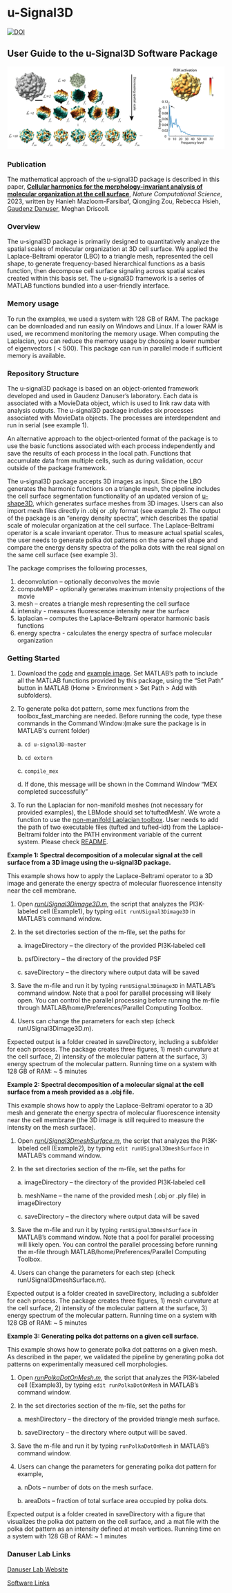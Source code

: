 # u-Signal3D
[![DOI](https://zenodo.org/badge/DOI/10.5281/zenodo.8222824.svg)](https://doi.org/10.5281/zenodo.8222824)

## User Guide to the u-Signal3D Software Package

![Alt Text](doc/FigUserGuide.png?raw=true)

### Publication

The mathematical approach of the u-signal3D package is described in this paper, [**Cellular harmonics for the morphology-invariant analysis of molecular organization at the cell surface**](https://doi.org/10.1038/s43588-023-00512-4), *Nature Computational Science*, 2023, written by Hanieh Mazloom-Farsibaf, Qiongjing Zou, Rebecca Hsieh, [Gaudenz Danuser](https://www.danuserlab-utsw.org/), Meghan Driscoll.


### Overview

The u-signal3D package is primarily designed to quantitatively analyze the spatial scales of molecular organization at 3D cell surface. We applied the Laplace-Beltrami operator (LBO) to a triangle mesh, represented the cell shape, to generate frequency-based hierarchical functions as a basis function, then decompose cell surface signaling across spatial scales created within this basis set. The u-signal3D framework is a series of MATLAB functions bundled into a user-friendly interface.

### Memory usage

To run the examples, we used a system with 128 GB of RAM. The package can be downloaded and run easily on Windows and Linux. If a lower RAM is used, we recommend monitoring the memory usage. When computing the Laplacian, you can reduce the memory usage by choosing a lower number of eigenvectors ( < 500). This package can run in parallel mode if sufficient memory is available.

### Repository Structure

The u-signal3D package is based on an object-oriented framework developed and used in Gaudenz Danuser’s laboratory. Each data is associated with a MovieData object, which is used to link raw data with analysis outputs. The u-signal3D package includes six processes associated with MovieData objects. The processes are interdependent and run in serial (see example 1).

An alternative approach to the object-oriented format of the package is to use the basic functions associated with each process independently and save the results of each process in the local path. Functions that accumulate data from multiple cells, such as during validation, occur outside of the package framework.

The u-signal3D package accepts 3D images as input. Since the LBO generates the harmonic functions on a triangle mesh, the pipeline includes the cell surface segmentation functionality of an updated version of [u-shape3D](https://github.com/DanuserLab/u-shape3D), which generates surface meshes from 3D images. Users can also import mesh files directly in .obj or .ply format (see example 2). The output of the package is an “energy density spectra”, which describes the spatial scale of molecular organization at the cell surface. The Laplace-Beltrami operator is a scale invariant operator. Thus to measure actual spatial scales, the user needs to generate polka dot patterns on the same cell shape and compare the energy density spectra of the polka dots with the real signal on the same cell surface (see example 3). 

The package comprises the following processes,
1.	deconvolution – optionally deconvolves the movie 
2.	computeMIP -  optionally generates maximum intensity projections of the movie 
3.	mesh – creates a triangle mesh representing the cell surface 
4.	intensity - measures fluorescence intensity near the surface
5.	laplacian – computes the Laplace-Beltrami operator harmonic basis functions
6.	energy spectra - calculates the energy spectra of surface molecular organization


### Getting Started

1. 	Download the [code](https://github.com/DanuserLab/u-signal3D/tree/master) and [example image](https://cloud.biohpc.swmed.edu/index.php/s/MfgQ23KWYED66iR/download). Set MATLAB’s path to include all the MATLAB functions provided by this package, using the “Set Path” button in MATLAB (Home > Environment > Set Path > Add with subfolders).

2. 	To generate polka dot pattern, some mex functions from the toolbox_fast_marching are needed. Before running the code, type these commands in the Command Window:(make sure the package is in MATLAB's current folder)

    a.	`cd u-signal3D-master`

    b.	`cd extern`

    c.  `compile_mex`

    d. If done, this message will be shown in the Command Window “MEX completed successfully”

3. 	To run the Laplacian for non-manifold meshes (not necessary for provided examples),  the LBMode should set to‘tuftedMesh’. We wrote a function to use the [non-manifold Laplacian toolbox](https://github.com/nmwsharp/nonmanifold-laplacian). User needs to add the path of two executable files (tufted and tufted-idt) from the Laplace-Beltrami folder into the PATH environment variable of the current system. Please check [README](https://github.com/DanuserLab/u-signal3D/tree/master/nonmanifold-laplacians/README.md).

**Example 1: Spectral decomposition of a molecular signal at the cell surface from a 3D image using the u-signal3D package.**

This example shows how to apply the Laplace-Beltrami operator to a 3D image and generate the energy spectra of molecular fluorescence intensity near the cell membrane. 
1.	Open [*runUSignal3Dimage3D.m*](https://github.com/DanuserLab/u-signal3D/tree/master/scripts/runUSignal3Dimage3D.m), the script that analyzes the PI3K-labeled cell (Example1), by typing `edit runUSignal3Dimage3D` in MATLAB’s command window.

2.	In the set directories section of the m-file, set the paths for

    a.	imageDirectory – the directory of the provided PI3K-labeled cell 

    b.	psfDirectory – the directory of the provided PSF

    c.	saveDirectory – the directory where output data will be saved

3.	Save the m-file and run it by typing `runUSignal3Dimage3D` in MATLAB’s command window. Note that a pool for parallel processing will likely open. You can control the parallel processing before running the m-file through MATLAB/home/Preferences/Parallel Computing Toolbox.

4. 	Users can change the parameters for each step (check runUSignal3Dimage3D.m).
 
Expected output is a folder created in saveDirectory, including a subfolder for each process. The package creates three figures, 1) mesh curvature at the cell surface, 2) intensity of the molecular pattern at the surface, 3) energy spectrum of the molecular pattern.
Running time on a system with 128 GB of RAM: ~ 5 minutes

**Example 2: Spectral decomposition of a molecular signal at the cell surface from a mesh provided as a .obj file.**

This example shows how to apply the Laplace-Beltrami operator to a 3D mesh and generate the energy spectra of molecular fluorescence intensity near the cell membrane (the 3D image is still required to measure the intensity on the mesh surface).
1.	Open [*runUSignal3DmeshSurface.m*](https://github.com/DanuserLab/u-signal3D/blob/master/scripts/runUSignal3DmeshSurface.m), the script that analyzes the PI3K-labeled cell (Example2), by typing `edit runUSignal3DmeshSurface` in MATLAB’s command window.

2.	In the set directories section of the m-file, set the paths for

    a.	imageDirectory – the directory of the provided PI3K-labeled cell 

    b.	meshName – the name of the provided mesh (.obj or .ply file) in imageDirectory

    c.	saveDirectory – the directory where output data will be saved

3.	Save the m-file and run it by typing `runUSignal3DmeshSurface` in MATLAB’s command window. Note that a pool for parallel processing will likely open. You can control the parallel processing before running the m-file through MATLAB/home/Preferences/Parallel Computing Toolbox.

4. 	Users can change the parameters for each step (check runUSignal3DmeshSurface.m).
 
Expected output is a folder created in saveDirectory, including a subfolder for each process. The package creates three figures, 1) mesh curvature at the cell surface, 2) intensity of the molecular pattern at the surface, 3) energy spectrum of the molecular pattern.
Running time on a system with 128 GB of RAM: ~ 5 minutes

**Example 3: Generating polka dot patterns on a given cell surface.**
 
This example shows how to generate polka dot patterns on a given mesh. As described in the paper, we validated the pipeline by generating polka dot patterns on experimentally measured cell morphologies.
1.	Open [*runPolkaDotOnMesh.m*](https://github.com/DanuserLab/u-signal3D/tree/master/scripts/runPolkaDotOnMesh.m), the script that analyzes the PI3K-labeled cell (Example3), by typing `edit runPolkaDotOnMesh` in MATLAB’s command window.

2.	In the set directories section of the m-file, set the paths for

    a.	meshDirectory – the directory of the provided triangle mesh surface.

    b.	saveDirectory – the directory where output will be saved.
  	
3.	Save the m-file and run it by typing `runPolkaDotOnMesh` in MATLAB’s command window. 

4. 	Users can change the parameters for generating polka dot pattern for example,

    a.	nDots – number of dots on the mesh surface.

    b.	areaDots – fraction of total surface area occupied by polka dots.

Expected output is a folder created in saveDirectory with a figure that visualizes the polka dot pattern on the cell surface, and .a mat file with the polka dot pattern as an intensity defined at mesh vertices.
Running time on a system with 128 GB of RAM: ~ 1 minutes

### Danuser Lab Links

[Danuser Lab Website](https://www.danuserlab-utsw.org/)

[Software Links](https://github.com/DanuserLab/)
